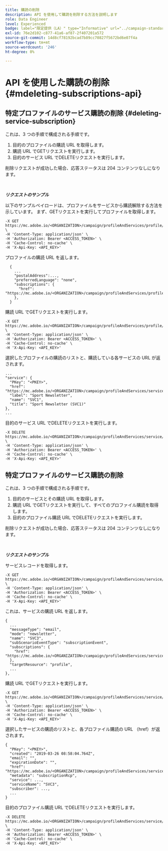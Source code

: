 ```yaml
---
title: 購読の削除
description: API を使用して購読を削除する方法を説明します
role: Data Engineer
level: Experienced
badge: label="限定提供（LA）" type="Informative" url="../campaign-standard-migration-home.md" tooltip="Campaign Standard移行済みユーザーに制限"
exl-id: 76e2d102-c877-41a6-af87-2f407201a572
source-git-commit: 14d8cf78192bcad7b89cc70827f5672bd6e07f4a
workflow-type: tm+mt
source-wordcount: '246'
ht-degree: 0%

---
```


# API を使用した購読の削除 {#mdeleting-subscriptions-api}

<!--NOTE TO WRITER: There are two duplicate headings that seem to have the same content. Delete one? Rename if different?-->

## 特定プロファイルのサービス購読の削除 {#deleting-service-subscription}

これは、3 つの手順で構成される手順です。

1. 目的のプロファイルの購読 URL を取得します。
1. 購読 URL でGETリクエストを実行します。
1. 目的のサービス URL でDELETEリクエストを実行します。

削除リクエストが成功した場合、応答ステータスは 204 コンテンツなしになります。

<br/>

***リクエストのサンプル***

以下のサンプルペイロードは、プロファイルをサービスから購読解除する方法を示しています。 まず、GETリクエストを実行してプロファイルを取得します。

```
-X GET https://mc.adobe.io/<ORGANIZATION>/campaign/profileAndServices/profile/<PKEY> \
-H 'Content-Type: application/json' \
-H 'Authorization: Bearer <ACCESS_TOKEN>' \
-H 'Cache-Control: no-cache' \
-H 'X-Api-Key: <API_KEY>'
```

プロファイルの購読 URL を返します。

```
  {
    ...
    "postalAddress":...,
    "preferredLanguage": "none",
    "subscriptions": {
      "href": "https://mc.adobe.io/<ORGANIZATION>/campaign/profileAndServices/profile/<PKEY>/subscriptions/"
    },
  }
```

購読 URL でGETリクエストを実行します。

```
-X GET https://mc.adobe.io/<ORGANIZATION>/campaign/profileAndServices/profile/<PKEY>/subscriptions \
-H 'Content-Type: application/json' \
-H 'Authorization: Bearer <ACCESS_TOKEN>' \
-H 'Cache-Control: no-cache' \
-H 'X-Api-Key: <API_KEY>'
```

選択したプロファイルの購読のリストと、購読している各サービスの URL が返されます。

```
...
"service": {
  "PKey": "<PKEY>",
  "href": "https://mc.adobe.io/<ORGANIZATION>/campaign/profileAndServices/service/<PKEY>",
  "label": "Sport Newsletter",
  "name": "SVC1",
  "title": "Sport Newsletter (SVC1)"
},
...
```

目的のサービス URL でDELETEリクエストを実行します。

```
-X DELETE https://mc.adobe.io/<ORGANIZATION>/campaign/profileAndServices/service/<PKEY> \
-H 'Content-Type: application/json' \
-H 'Authorization: Bearer <ACCESS_TOKEN>' \
-H 'Cache-Control: no-cache' \
-H 'X-Api-Key: <API_KEY>'
```

<!-- + réponse -->

## 特定プロファイルのサービス購読の削除

これは、3 つの手順で構成される手順です。

1. 目的のサービスとその購読 URL を取得します。
1. 購読 URL でGETリクエストを実行して、すべてのプロファイル購読を取得します。
1. 目的のプロファイル購読 URL でDELETEリクエストを実行します。

削除リクエストが成功した場合、応答ステータスは 204 コンテンツなしになります。

<br/>

***リクエストのサンプル***

サービスレコードを取得します。

```
-X GET https://mc.adobe.io/<ORGANIZATION>/campaign/profileAndServices/service/<PKEY> \
-H 'Content-Type: application/json' \
-H 'Authorization: Bearer <ACCESS_TOKEN>' \
-H 'Cache-Control: no-cache' \
-H 'X-Api-Key: <API_KEY>'
```

これは、サービスの購読 URL を返します。

```
{
  ...
  "messageType": "email",
  "mode": "newsletter",
  "name": "SVC3",
  "subScenarioEventType": "subscriptionEvent",
  "subscriptions": {
    "href": "https://mc.adobe.io/<ORGANIZATION>/campaign/profileAndServices/service/<PKEY>/subscriptions/"
  },
  "targetResource": "profile",
  ...
},
```

購読 URL でGETリクエストを実行します。

```
-X GET https://mc.adobe.io/<ORGANIZATION>/campaign/profileAndServices/service/<PKEY>/subscriptions \
-H 'Content-Type: application/json' \
-H 'Authorization: Bearer <ACCESS_TOKEN>' \
-H 'Cache-Control: no-cache' \
-H 'X-Api-Key: <API_KEY>'
```

選択したサービスの購読のリストと、各プロファイル購読の URL （href）が返されます。

```
{
  "PKey": "<PKEY>",
  "created": "2019-03-26 08:58:04.764Z",
  "email": "",
  "expirationDate": "",
  "href": "https://mc.adobe.io/<ORGANIZATION>/campaign/profileAndServices/service/<PKEY>/subscriptions/<PKEY>",
  "metadata": "subscriptionRcp",
  "service": ...,
  "serviceName": "SVC3",
  "subscriber": ...,
  ...
}
```

目的のプロファイル購読 URL でDELETEリクエストを実行します。

```
-X DELETE https://mc.adobe.io/<ORGANIZATION>/campaign/profileAndServices/service/<PKEY>/subscriptions/<PKEY> \
-H 'Content-Type: application/json' \
-H 'Authorization: Bearer <ACCESS_TOKEN>' \
-H 'Cache-Control: no-cache' \
-H 'X-Api-Key: <API_KEY>'
```

<!-- + réponse -->
